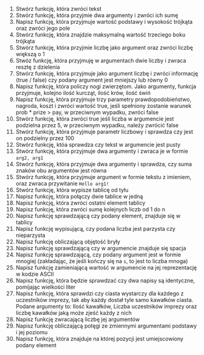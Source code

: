 1. Stwórz funkcję, która zwróci tekst
2. Stwórz funkcję, która przyjmie dwa argumenty i zwróci ich sumę
3. Napisz funkcję, która przyjmuje wartość podstawy i wysokość trójkąta oraz zwróci jego pole
4. Stwórz funkcję, która znajdzie maksymalną wartość trzeciego boku trójkąta
5. Stwórz funkcję, która przyjmie liczbę jako argument oraz zwróci liczbę większą o 1
6. Stwóz funkcję, która przyjmuję w argumentach dwie liczby i zwraca resztę z dzielenia 
7. Stwórz funkcję, która przyjmuje jako argument liczbę i zwróci informację (true / false) czy podany argument jest mniejszy lub równy 0
8. Napisz funkcję, która policzy nogi zwierzętom. Jako argumenty, funkcja przyjmuje, kolejno ilość kurcząt, ilość krów, ilość świń
9. Napisz funkcję, która przyjmuje trzy parametry prawdopodobieństwo, nagroda, koszt i zwróci wartość true, jeśli spełniony zostanie warunek prob * prize > pay, w przeciwnym wypadku, zwróci false
10. Stwórz funkcję, która zwróci true jeśli liczba w argumencie jest podzielna przez 5, w przeciwnym wypadku, należy zwrócić false
11. Stwórz funkcję, która przyjmuje parametr liczbowy i sprawdza czy jest on podzielny przez 100
12. Stwórz funkcję, któa sprawdza czy tekst w argumencie jest pusty
13. Stwórz funkcję, która przyjmuje dwa argumenty i zwraca je w formie `arg2, arg1`
14. Stwórz funkcję, która przyjmuje dwa argumenty i sprawdza, czy suma znaków obu argumentów jest równa
15. Stwórz funkcję, która przyjmuje argument w formie tekstu z imieniem, oraz zwraca przywitanie `Hello arg1!`
16. Stwórz funkcję, która wypisze tablicę od tyłu
17. Napisz funkcję, która połączy dwie tablice w jedną
18. Napisz funkcję, która zwróci ostatni element tablicy
19. Napisz funkcję, która zwróci sumę kolejnych liczb od 1 do n
20. Napisz funkcję sprawdzającą czy podany element, znajduje się w tablicy
21. Napisz funkcję wypisującą, czy podana liczba jest parzysta czy nieparzysta
22. Napisz funkcję obliczającą objętość bryły
23. Napisz funkcję sprawdzającą czy w argumencie znajduje się spacja
24. Napisz funkcję sprawdzającą, czy podany argument jest w formie mnogiej (zakładając, że jeśli kończy się na `s`, to jest to liczba mnoga)
25. Napisz funkcję zamieniającą wartość w argumencie na jej reprezentację w kodzie ASCII
26. Napisz funkcję, która będzie sprawdzać czy dwa napisy są identyczne, pomijając wielkości liter 
27. Napisz funkcję, która sprawdzi czy ciasta wystarczy dla każdego z uczestników imprezy, tak aby każdy dostał tyle samo kawałków ciasta. Podane argumenty to: Ilość kawałków, Liczba uczestników imprezy oraz liczbę kawałków jaką może zjeść każdy z nich
28. Napisz funkcję zwracającą liczbę jej argumentów 
29. Napisz funkcję obliczającą potęgi ze zmiennymi argumentami podstawy i jej poziomu
30. Napisz funkcję, która znajduje na której pozycji jest umiejscowiony podany element